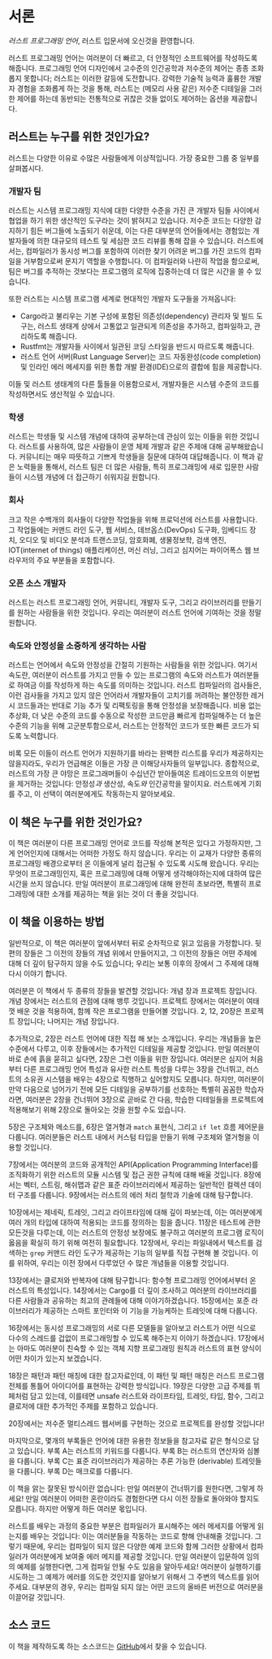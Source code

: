 # 서론

*러스트 프로그래밍 언어*, 러스트 입문서에 오신것을 환영합니다.

러스트 프로그래밍 언어는 여러분이 더 빠르고, 더 안정적인 소프트웨어를 작성하도록
해줍니다. 프로그래밍 언어 디자인에서 고수준의 인간공학과 저수준의 제어는 종종
조화롭지 못합니다; 러스트는 이러한 갈등에 도전합니다. 강력한 기술적 능력과
훌륭한 개발자 경험을 조화롭게 하는 것을 통해, 러스트는 (메모리 사용 같은)
저수준 디테일을 그러한 제어를 하는데 동반되는 전통적으로 귀찮은 것들 없이도
제어하는 옵션을 제공합니다.

## 러스트는 누구를 위한 것인가요?

러스트는 다양한 이유로 수많은 사람들에게 이상적입니다. 가장 중요한 그룹 중
일부를 살펴봅시다.

### 개발자 팀

러스트는 시스템 프로그래밍 지식에 대한 다양한 수준을 가진 큰 개발자 팀들 사이에서
협업을 하기 위한 생산적인 도구라는 것이 밝혀지고 있습니다. 저수준 코드는 다양한
감지하기 힘든 버그들에 노출되기 쉬운데, 이는 다른 대부분의 언어들에서는 경험있는
개발자들에 의한 대규모의 테스트 및 세심한 코드 리뷰를 통해 잡을 수 있습니다.
러스트에서는, 컴파일러가 동시성 버그를 포함하여 이러한 찾기 어려운 버그를 가진
코드의 컴파일을 거부함으로써 문지기 역할을 수행합니다. 이 컴파일러와 나란히
작업을 함으로써, 팀은 버그를 추적하는 것보다는 프로그램의 로직에 집중하는데
더 많은 시간을 쓸 수 있습니다.

또한 러스트는 시스템 프로그램 세계로 현대적인 개발자 도구들을 가져옵니다:

* Cargo라고 불리우는 기본 구성에 포함된 의존성(dependency) 관리자 및 빌드
  도구는, 러스트 생태계 상에서 고통없고 일관되게 의존성을 추가하고, 컴파일하고, 관리하도록
  해줍니다.
* Rustfmt는 개발자들 사이에서 일관된 코딩 스타일을 반드시 따르도록 해줍니다.
* 러스트 언어 서버(Rust Language Server)는 코드 자동완성(code completion) 및
  인라인 에러 메세지를 위한 통합 개발 환경(IDE)으로의 결합에 힘을 제공합니다.

이들 및 러스트 생태계의 다른 툴들을 이용함으로서, 개발자들은 시스템 수준의 코드를
작성하면서도 생산적일 수 있습니다.

### 학생

러스트는 학생들 및 시스템 개념에 대하여 공부하는데 관심이 있는 이들을 위한
것입니다. 러스트를 사용하여, 많은 사람들이 운영 체제 개발과 같은 주제애
대해 공부해왔습니다. 커뮤니티는 매우 따뜻하고 기쁘게 학생들을 질문에 대하여
대답해줍니다. 이 책과 같은 노력들을 통해서, 러스트 팀은 더 많은 사람들,
특히 프로그래밍에 새로 입문한 사람들이 시스템 개념에 더 접근하기 쉬워지길
원합니다.

### 회사

크고 작은 수백개의 회사들이 다양한 작업들을 위해 프로덕션에 러스트를 사용합니다.
그 작업들에는 커맨드 라인 도구, 웹 서비스, 데브옵스(DevOps) 도구화,
임베디드 장치, 오디오 및 비디오 분석과 트랜스코딩, 암호화폐, 생물정보학,
검색 엔진, IOT(internet of things) 애플리케이션, 머신 러닝, 그리고
심지어는 파이어폭스 웹 브라우저의 주요 부분들을 포함합니다.

### 오픈 소스 개발자

러스트는 러스트 프로그래밍 언어, 커뮤니티, 개발자 도구, 그리고 라이브러리를 만들기를
원하는 사람들을 위한 것입니다. 우리는 여러분이 러스트 언어에 기여하는 것을 정말
원합니다.

### 속도와 안정성을 소중하게 생각하는 사람

러스트는 언어에서 속도와 안정성을 간절히 기원하는 사람들을 위한 것입니다. 여기서
속도란, 여러분이 러스트를 가지고 만들 수 있는 프로그램의 속도와 러스트가 여러분들로
하여금 이를 작성하게 하는 속도를 의미하는 것입니다. 러스트 컴파일러의 검사들은,
이런 검사들을 가지고 있지 않은 언어라서 개발자들이 고치기를 꺼려하는 불안정한
레거시 코드들과는 반대로 기능 추가 및 리팩토링을 통해 안정성을 보장해줍니다. 비용
없는 추상화, 더 낮은 수준의 코드를 수동으로 작성한 코드만큼 빠르게 컴파일해주는
더 높은 수준의 기능을 위해 고군분투함으로서, 러스트는 안정적인 코드가 또한 빠른
코드가 되도록 노력합니다.

비록 모든 이들이 러스트 언어가 지원하기를 바라는 완벽한 리스트를 우리가
제공하지는 않을지라도, 우리가 언급해온 이들은 가장 큰 이해당사자들의 일부입니다.
종합적으로, 러스트의 가장 큰 야망은 프로그래머들이 수십년간 받아들여온
트레이드오프의 이분법을 제거하는 것입니다: 안정성*과* 생산성, 속도*와*
인간공학을 말이지요. 러스트에게 기회를 주고, 이 선택이 여러분에게도 작동하는지
알아보세요.

## 이 책은 누구를 위한 것인가요?

이 책은 여러분이 다른 프로그래밍 언어로 코드를 작성해 본적은 있다고 가정하지만,
그게 언어인지에 대해서는 어떠한 가정도 하지 않습니다. 우리는 이 교재가 다양한
종류의 프로그래밍 배경으로부터 온 이들에게 널리 접근될 수 있도록 시도해 왔습니다.
우리는 무엇이 프로그래밍인지, 혹은 프로그래밍에 대해 어떻게 생각해야하는지에 대하여
많은 시간을 쓰지 않습니다. 만일 여러분이 프로그래밍에 대해 완전히 초보라면,
특별히 프로그래밍에 대한 소개를 제공하는 책을 읽는 것이 더 좋을 것입니다.

## 이 책을 이용하는 방법

일반적으로, 이 책은 여러분이 앞에서부터 뒤로 순차적으로 읽고 있음을 가정합니다.
뒷편의 장들은 그 이전의 장들의 개념 위에서 만들어지고, 그 이전의 장들은 어떤
주제에 대해 더 깊이 탐구하지 않을 수도 있습니다; 우리는 보통 이후의 장에서
그 주제에 대해 다시 이야기 합니다.

여러분은 이 책에서 두 종류의 장들을 발견할 것입니다: 개념 장과 프로젝트 장입니다.
개념 장에서는 러스트의 관점에 대해 뱅루 것입니다. 프로젝트 장에서는 여러분이
여태껏 배운 것을 적용하여, 함께 작은 프로그램을 만들어볼 것입니다. 2, 12,
20장은 프로젝트 장입니다; 나머지는 개념 장입니다.

추가적으로, 2장은 러스트 언어에 대한 직접 해 보는 소개입니다. 우리는
개념들을 높은 수준에서 다루고, 이후 장들에서는 추가적인 디테일을 제공할
것입니다. 만일 여러분이 바로 손에 흙을 묻히고 싶다면, 2장은 그런 이들을
위한 장입니다. 여러분은 심지어 처음부터 다른 프로그래밍 언어 특성과
유사한 러스트 특성을 다루는 3장을 건너뛰고, 러스트의 소유권 시스템을
배우는 4장으로 직행하고 싶어할지도 모릅니다. 하지만, 여러분이 만약
다음으로 넘어가기 전에 모든 디테일을 공부하기를 선호하는 특별히 꼼꼼한
학습자라면, 여러분은 2장을 건너뛰어 3장으로 곧바로 간 다음, 학습한
디테일들을 프로젝트에 적용해보기 위해 2장으로 돌아오는 것을 원할 수도
있습니다.

5장은 구조체와 메소드를, 6장은 열거형과 `match` 표현식, 그리고
`if let` 흐름 제어문을 다룹니다. 여러분들은 러스트 내에서 커스텀
타입을 만들기 위해 구조체와 열거형을 이용할 것입니다.

7장에서는 여러분의 코드와 공개적인 API(Application Programming
Interface)를 조직화하기 위한 러스트의 모듈 시스템 및 접근 권한 규칙에
대해 배울 것입니다. 8장에서는 벡터, 스트링, 해쉬맵과 같은 표준 라이브러리에서
제공하는 일반적인 컬렉션 데이터 구조를 다룹니다. 9장에서는 러스트의 에러
처리 철학과 기술에 대해 탐구합니다.

10장에서는 제네릭, 트레잇, 그리고 라이프타임에 대해 깊이 파보는데, 이는
여러분에게 여러 개의 타입에 대하여 적용되는 코드를 정의하는 힘을 줍니다.
11장은 테스트에 관한 모든것을 다루는데, 이는 러스트의 안정성 보장에도
불구하고 여러분의 프로그램 로직이 옳음을 확실히 하기 위해 여전히 필요합니다.
12장에서, 우리는 파일내에서 텍스트를 검색하는 `grep` 커맨드 라인 도구가
제공하는 기능의 일부를 직접 구현해 볼 것입니다. 이를 위하여, 우리는 이전 장에서
다루었던 수 많은 개념들을 이용할 것입니다.

13장에서는 클로저와 반복자에 대해 탐구합니다: 함수형 프로그래밍 언어에서부터
온 러스트의 특성입니다. 14장에서는 Cargo를 더 깊이 조사하고 여러분의 라이브러리를
다른 사람들과 공유하는 최고의 관례들에 대해 이야기하겠습니다. 15장에서는
포준 라이브러리가 제공하는 스마트 포인터와 이 기능을 가능케하는 트레잇에
대해 다룹니다.

16장에서는 동시성 프로그래밍의 서로 다른 모델들을 알아보고 러스트가 어떤
식으로 다수의 스레드를 겁없이 프로그래밍할 수 있도록 해주는지 이야기
하겠습니다. 17장에서는 아마도 여러분이 친숙할 수 있는 객체 지향 프로그래밍
원칙과 러스트의 표현 양식이 어떤 차이가 있는지 보겠습니다.

18장은 패턴과 패턴 매칭에 대한 참고자료인데, 이 패턴 및 패턴 매칭은 러스트
프로그램 전체를 통틀어 아이디어를 표현하는 강력한 방식입니다. 19장은 다양한
고급 주제를 뷔페처럼 담고 있는데, 이를테면 unsafe 러스트와 라이프타임, 트레잇,
타입, 함수, 그리고 클로저에 대한 추가적인 주제를 포함하고 있습니다.

20장에서는 저수준 멀티스레드 웹서버를 구현하는 것으로 프로젝트를 완성할
것입니다!

마지막으로, 몇개의 부록들은 언어에 대한 유용한 정보들을 참고자료 같은 형식으로
담고 있습니다. 부록 A는 러스트의 키워드를 다룹니다. 부록 B는 러스트의 연산자와
심볼을 다룹니다. 부록 C는 표준 라이브러리가 제공하는 추론 가능한 (derivable)
트레잇들을 다룹니다. 부록 D는 매크로를 다룹니다.

이 책을 앍는 잘못된 방식이란 없습니다: 만일 여러분이 건너뛰기를 원한다면, 그렇게 하세요!
만일 여러분이 어떠한 혼란이라도 경험한다면 다시 이전 장들로 돌아와야 할지도 모릅니다.
하지만 어떻게 하든 여러분 몫입니다.

러스트를 배우는 과정의 중요한 부분은 컴파일러가 표시해주는 에러 메세지를 어떻게
읽는지를 배우는 것입니다: 이는 여러분들을 작동하는 코드로 향해 안내해줄 것입니다.
그렇기 때문에, 우리는 컴파일이 되지 않은 다양한 예제 코드와 함께 그러한 상황에서
컴파일러가 여러분에게 보여줄 에러 메지를 제공할 것입니다. 만일 여러분이 입문하여
임의의 예제를 실행한다면, 그게 컴파일 안될 수도 있음을 알아두세요! 여러분이
실행하기를 시도하는 그 예제가 에러를 의도한 것인지를 알아보기 위해서 그 주변의
텍스트를 읽어주세요. 대부분의 경우, 우리는 컴파일 되지 않는 어떤 코드의 올바른
버전으로 여러분을 이끌어갈 것입니다.

## 소스 코드

이 책을 제작하도록 하는 소스코드는 [GitHub][book]에서 찾을 수 있습니다.

[book]: https://github.com/rust-lang/book/tree/master/second-edition/src